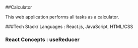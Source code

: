 ##Calculator

This web application performs all tasks as a calculator.

###Tech Stack/ Languages : React.js, JavaScript, HTML/CSS

### React Concepts : useReducer

